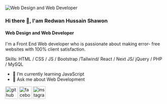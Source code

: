 ![Web Design and Web Developer](https://scontent.fdac2-1.fna.fbcdn.net/v/t39.30808-6/353617769_273709228502128_4913867655705153332_n.png?_nc_cat=100&ccb=1-7&_nc_sid=52f669&_nc_eui2=AeGu1Yytxu6gkupdOxZWNE0BYD2MnltjE8JgPYyeW2MTwvA6JqLWYicH0R5PSTsI4rjGbtfIdH4MhfbubKKprnna&_nc_ohc=aq3Ugqx-RfwAX-cG5Mt&_nc_zt=23&_nc_ht=scontent.fdac2-1.fna&oh=00_AfDjRnzUU4p-Ps9CePvUxbjBcUEepKnZBisH_JNBZpwo4A&oe=6507A0AA)
### Hi there 👋, I'am Redwan Hussain Shawon
#### Web Design and Web Developer

I'm a Front End Web developer who is passionate about making error- free websites with 100% client satisfaction.







Skills:  HTML / CSS / JS / Bootstrap /Tailwind/ React / Next JS/ jQuery / PHP / MySQL

- 🌱 I’m currently learning JavaScript 
- 💬 Ask me about Web Development 


[<img src='https://cdn.jsdelivr.net/npm/simple-icons@3.0.1/icons/github.svg' alt='github' height='40'>](https://github.com/Redwan-Hussain-Shawon)  [<img src='https://cdn.jsdelivr.net/npm/simple-icons@3.0.1/icons/facebook.svg' alt='facebook' height='40'>](https://www.facebook.com/redwan.shawon.14)  [<img src='https://cdn.jsdelivr.net/npm/simple-icons@3.0.1/icons/instagram.svg' alt='instagram' height='40'>](https://www.instagram.com/rhs_redwan/)  


